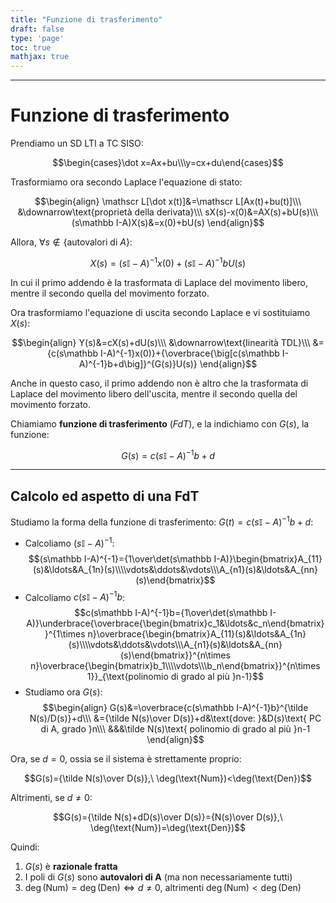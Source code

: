 ```yaml
---
title: "Funzione di trasferimento"
draft: false
type: 'page'
toc: true
mathjax: true
---
```


---
# Funzione di trasferimento

Prendiamo un SD LTI a TC SISO:

$$\begin{cases}\dot x=Ax+bu\\\y=cx+du\end{cases}$$

Trasformiamo ora secondo Laplace l'equazione di stato:

$$\begin{align}
\mathscr L[\dot x(t)]&=\mathscr L[Ax(t)+bu(t)]\\\
&\downarrow\text{proprietà della derivata}\\\
sX(s)-x(0)&=AX(s)+bU(s)\\\
(s\mathbb I-A)X(s)&=x(0)+bU(s)
\end{align}$$

Allora, $\forall s\notin\{\text{autovalori di }A\}$:

$$X(s)={(s\mathbb I-A)^{-1}x(0)}+{(s\mathbb I-A)^{-1}bU(s)}$$

In cui il primo addendo è la trasformata di Laplace del movimento libero, mentre il secondo quella del movimento forzato.

Ora trasformiamo l'equazione di uscita secondo Laplace e vi sostituiamo $X(s)$:

$$\begin{align}
Y(s)&=cX(s)+dU(s)\\\
&\downarrow\text{linearità TDL}\\\
&={c(s\mathbb I-A)^{-1}x(0)}+{\overbrace{\big[c(s\mathbb I-A)^{-1}b+d\big]}^{G(s)}U(s)}
\end{align}$$

Anche in questo caso, il primo addendo non è altro che la trasformata di Laplace del movimento libero dell'uscita, mentre il secondo quella del movimento forzato.

Chiamiamo **funzione di trasferimento** (*FdT*), e la indichiamo con $G(s)$, la funzione:

$$G(s)=c(s\mathbb I-A)^{-1}b+d$$

---

## Calcolo ed aspetto di una FdT

Studiamo la forma della funzione di trasferimento: $G(t)=c(s\mathbb I-A)^{-1}b+d$:

- Calcoliamo $(s\mathbb I-A)^{-1}$:
    $$(s\mathbb I-A)^{-1}={1\over\det(s\mathbb I-A)}\begin{bmatrix}A_{11}(s)&\ldots&A_{1n}(s)\\\\vdots&\ddots&\vdots\\\A_{n1}(s)&\ldots&A_{nn}(s)\end{bmatrix}$$
- Calcoliamo $c(s\mathbb I-A)^{-1}b$:
    $$c(s\mathbb I-A)^{-1}b={1\over\det(s\mathbb I-A)}\underbrace{\overbrace{\begin{bmatrix}c_1&\ldots&c_n\end{bmatrix}}^{1\times n}\overbrace{\begin{bmatrix}A_{11}(s)&\ldots&A_{1n}(s)\\\\vdots&\ddots&\vdots\\\A_{n1}(s)&\ldots&A_{nn}(s)\end{bmatrix}}^{n\times n}\overbrace{\begin{bmatrix}b_1\\\\vdots\\\b_n\end{bmatrix}}^{n\times 1}}_{\text{polinomio di grado al più }n-1}$$
- Studiamo ora $G(s)$:
    $$\begin{align}
G(s)&=\overbrace{c(s\mathbb I-A)^{-1}b}^{\tilde N(s)/D(s)}+d\\\
&={\tilde N(s)\over D(s)}+d&\text{dove: }&D(s)\text{ PC di A, grado }n\\\
&&&\tilde N(s)\text{ polinomio di grado al più }n-1
\end{align}$$

Ora, se $d=0$, ossia se il sistema è strettamente proprio:

$$G(s)={\tilde N(s)\over D(s)},\ \deg(\text{Num})<\deg(\text{Den})$$

Altrimenti, se $d\ne0$:

$$G(s)={\tilde N(s)+dD(s)\over D(s)}={N(s)\over D(s)},\ \deg(\text{Num})=\deg(\text{Den})$$

Quindi:

1. $G(s)$ è **razionale fratta**
2. I poli di $G(s)$ sono **autovalori di A** (ma non necessariamente tutti)
3. $\deg(\text{Num})=\deg(\text{Den})\iff d\ne0$, altrimenti $\deg(\text{Num})<\deg(\text{Den})$
